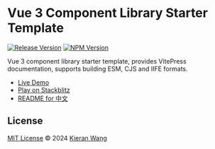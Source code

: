 # Vue 3 Component Library Starter Template

[![Release Version](https://img.shields.io/github/v/release/starter-collective/starter-lib-vue3?style=flat&label=released&color=%2309090b)](https://github.com/starter-collective/starter-lib-vue3/releases)
[![NPM Version](https://img.shields.io/npm/v/starter-lib-vue3?style=flat&label=npm&color=09090b)](https://www.npmjs.com/package/starter-lib-vue3)

Vue 3 component library starter template, provides VitePress documentation, supports building ESM, CJS and IIFE formats.

- [Live Demo](https://starter-lib-vue3.netlify.app/)
- [Play on Stackblitz](https://stackblitz.com/github/starter-collective/starter-lib-vue3)
- [README for 中文](./README.zh.md)

## License

[MIT License](./LICENSE) © 2024 [Kieran Wang](https://github.com/kieranwv/)

